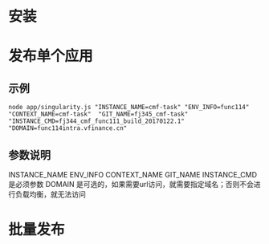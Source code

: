 # 安装


# 发布单个应用
## 示例
`node app/singularity.js "INSTANCE_NAME=cmf-task" "ENV_INFO=func114" "CONTEXT_NAME=cmf-task"  "GIT_NAME=fj345_cmf-task"  "INSTANCE_CMD=fj344_cmf_func111_build_20170122.1" "DOMAIN=func114intra.vfinance.cn"`
## 参数说明
INSTANCE_NAME ENV_INFO CONTEXT_NAME GIT_NAME INSTANCE_CMD 是必须参数
DOMAIN 是可选的，如果需要url访问，就需要指定域名；否则不会进行负载均衡，就无法访问

# 批量发布


